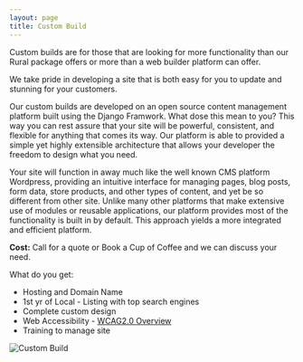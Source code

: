 ```yaml
---
layout: page
title: Custom Build
---
```


<p>Custom builds are for those that are looking for more functionality than our Rural package offers or more than a web builder platform can offer.</p>

<p>We take pride in developing a site that is both easy for you to update and stunning for your customers.</p>

<p>Our custom builds are developed on an open source content management platform built using the Django Framwork. What dose this mean to you?
This way you can rest assure that your site will be powerful, consistent, and flexible for anything that comes its way. Our platform is able to provided a simple yet highly extensible architecture that allows your developer the freedom to design what you need.</p>

<p>Your site will function in away much like the well known CMS platform Wordpress, providing an intuitive interface for managing pages, blog posts, form data, store products, and other types of content, and yet be so different from other site. Unlike many other platforms that make extensive use of modules or reusable applications, our platform provides most of the functionality is built in by default. This approach yields a more integrated and efficient platform.</p>

<p><strong>Cost:</strong> Call for a quote or Book a Cup of Coffee and we can discuss your need.

<div class="row">
<div class="col-sm-6">
<p>What do you get:</p>
<ul>
  <li>Hosting and Domain Name</li>
  <li>1st yr of Local - Listing with top search engines</li>
  <li>Complete custom design</li>
  <li>Web Accessibility - <a href="https://www.w3.org/WAI/intro/wcag" target="blank" title="WCSG2.0 Overview">WCAG2.0 Overview</a></li>
  <li>Training to manage site</li>
</ul>
</div>
<div class="col-sm-6">
<img src="{{baseurl}}/img/portfolio/customdevelopment.png" alt="Custom Build">
</div>
</div>
